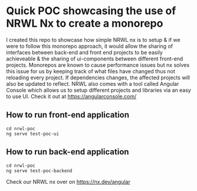 # Quick POC showcasing the use of NRWL Nx to create a monorepo

I created this repo to showcase how simple NRWL nx is to setup & if we were to follow this monorepo approach, it would allow the sharing of interfaces between back-end and front end projects to be easily achieveable & the sharing of ui-components between different front-end projects. Monorepos are known to cause performance issues but nx solves this issue for us by keeping track of what files have changed thus not reloading every project. If dependencies changes, the affected projects will also be updated to reflect. NRWL also comes with a tool called Angular Console which allows us to setup different projects and libraries via an easy to use UI. Check it out at https://angularconsole.com/

## How to run front-end application
```
cd nrwl-poc
ng serve test-poc-ui
```

## How to run back-end application 
```
cd nrwl-poc
ng serve test-poc-backend
```

Check our NRWL nx over on https://nx.dev/angular